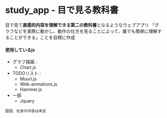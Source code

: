 # study_app - 目で見る教科書

目で見て**直感的内容を理解できる第二の教科書**となるようなウェブアプリ
「グラフなどを実際に動かし、動作の仕方を見ることによって、誰でも簡単に理解することができる」ことを目標に作成

#### 使用しているjs
- グラフ描画 :
	- Chart.js
- TODOリスト :
	- Muuri.js
	- Web-anmations.js
	- Hammer.js
- 一部
	- Jquery

`国語、社会の内容は未定`
